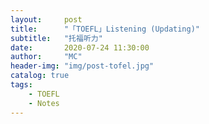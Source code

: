 ```yaml
---
layout:     post
title:      "「TOEFL」Listening (Updating)"
subtitle:   "托福听力"
date:       2020-07-24 11:30:00
author:     "MC"
header-img: "img/post-tofel.jpg"
catalog: true
tags:
    - TOEFL
    - Notes
---
```


